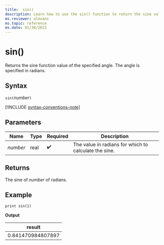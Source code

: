 ```yaml
---
title:  sin()
description: Learn how to use the sin() function to return the sine value of the input.
ms.reviewer: alexans
ms.topic: reference
ms.date: 01/30/2023
---
```

# sin()

Returns the sine function value of the specified angle. The angle is specified in radians.

## Syntax

`sin(`*number*`)`

[!INCLUDE [syntax-conventions-note](../../includes/syntax-conventions-note.md)]

## Parameters

| Name | Type | Required | Description |
|--|--|--|--|
| *number* | real |  :heavy_check_mark: | The value in radians for which to calculate the sine.|

## Returns

The sine of *number* of radians.

## Example

```kusto
print sin(1)
```

**Output**

|result|
|--|
|0.841470984807897|
